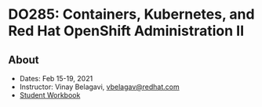 # DO285: Containers, Kubernetes, and Red Hat OpenShift Administration II

## About
- Dates: Feb 15-19, 2021
- Instructor: Vinay Belagavi, vbelagav@redhat.com
- [Student Workbook](do285-4.5-student-guide.pdf)
